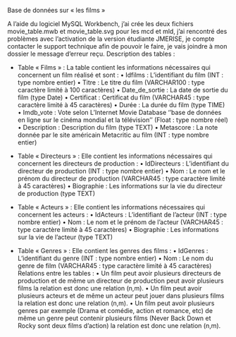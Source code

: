 Base de données sur « les films »

A l’aide du logiciel MySQL Workbench, j’ai crée les deux fichiers movie_table.mwb et movie_table.svg pour les mcd et mld, j’ai rencontré des problèmes avec l’activation de la version étudiante JMERISE, je compte contacter le support technique afin de pouvoir le faire, je vais joindre à mon dossier le message d’erreur reçu.
Description des tables :
-	Table « Films » :
La table contient les informations nécessaires qui concernent un film réalisé et sont :
•	Idfilms : L’identifiant du film (INT : type nombre entier)
•	Titre : Le titre du film (VARCHAR100 : type caractère limité à 100 caractères)
•	Date_de_sortie : La date de sortie du film (type Date)
•	Certificat : Certificat du film (VARCHAR45 : type caractère limité à 45 caractères)
•	Durée : La durée du film (type TIME)
•	Imdb_vote : Vote selon L’Internet Movie Database ‘’base de données en ligne sur le cinéma mondial et la télévision’’ (Float : type nombre réel)
•	Description : Description du film (type TEXT)
•	Metascore : La note donnée par le site américain Metacritic au film (INT : type nombre entier)

-	Table « Directeurs » : 
Elle contient les informations nécessaires qui concernent les directeurs de production :
•	IdDirecteurs : L’identifiant du directeur de production (INT : type nombre entier)
•	Nom : Le nom et le prénom du directeur de production (VARCHAR45 : type caractère limité à 45 caractères)
•	Biographie : Les informations sur la vie du directeur de production (type TEXT)

-	Table « Acteurs » : 
Elle contient les informations nécessaires qui concernent les acteurs :
•	IdActeurs : L’identifiant de l’acteur (INT : type nombre entier)
•	Nom : Le nom et le prénom de l’acteur (VARCHAR45 : type caractère limité à 45 caractères)
•	Biographie : Les informations sur la vie de l’acteur (type TEXT)

-	Table « Genres » : 
Elle contient les genres des films :
•	IdGenres : L’identifiant du genre (INT : type nombre entier)
•	Nom : Le nom du genre de film (VARCHAR45 : type caractère limité à 45 caractères)
Relations entre les tables :
•	Un film peut avoir plusieurs directeurs de production et de même un directeur de production peut avoir plusieurs films la relation est donc une relation (n,m).
•	Un film peut avoir plusieurs acteurs et de même un acteur peut jouer dans plusieurs films la relation est donc une relation (n,m).
•	Un film peut avoir plusieurs genres par exemple (Drama et comédie, action et romance, etc) de même un genre peut contenir plusieurs films (Never Back Down et Rocky sont deux films d’action) la relation est donc une relation (n,m).

